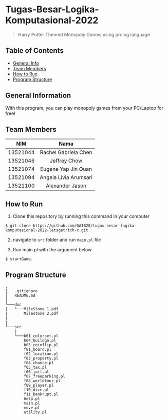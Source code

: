 # Tugas-Besar-Logika-Komputasional-2022
> Harry Potter Themed Monopoly Games using prolog language

## Table of Contents

-   [General Info](#general-information)
-   [Team Members](#team-members)
-   [How to Run](#how-to-run)
-   [Program Structure](#program-structure)

## General Information

With this program, you can play monopoly games from your PC/Laptop for free! 

## Team Members

| **NIM**  |       **Nama**        |
| :------: | :-------------------: |
| 13521044 |  Rachel Gabriela Chen |
| 13521046 |      Jeffrey Chow     |
| 13521074 |  Eugene Yap Jin Quan  |
| 13521094 | Angela Livia Arumsari |
| 13521100 |    Alexander Jason    |

## How to Run

1. Clone this repository by running this command in your computer
```
$ git clone https://github.com/GAIB20/tugas-besar-logika-komputasional-2022-letsgetrich-x.git
```

2. navigate to `src` folder and run `main.pl` file

3. Run main.pl with the argument below

```
$ startGame.
```

## Program Structure

```
.
│   .gitignore
│   README.md
|
└───doc
|   └───MileStone 1.pdf
|       Milestone 2.pdf
|
|
└───src
    |
    └───b01_colorset.pl
        b04_buildgo.pl
        b05_coinflip.pl
        f01_board.pl
        f02_location.pl
        f03_property.pl
        f04_chance.pl
        f05_tax.pl
        f06_jail.pl
        f07_freeparking.pl
        f08_worldtour.pl
        f09_player.pl
        f10_dice.pl
        f11_bankrupt.pl
        help.pl
        main.pl
        move.pl
        utility.pl
```
